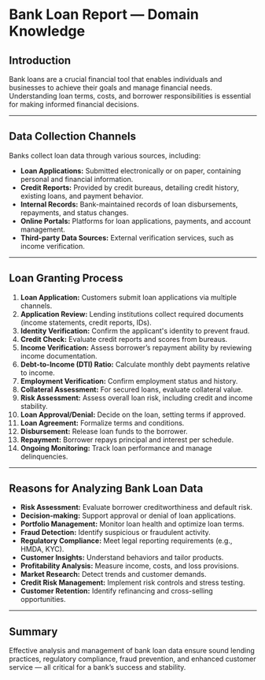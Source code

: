# Bank Loan Report — Domain Knowledge

## Introduction

Bank loans are a crucial financial tool that enables individuals and businesses to achieve their goals and manage financial needs. Understanding loan terms, costs, and borrower responsibilities is essential for making informed financial decisions.

---

## Data Collection Channels

Banks collect loan data through various sources, including:

- **Loan Applications:** Submitted electronically or on paper, containing personal and financial information.
- **Credit Reports:** Provided by credit bureaus, detailing credit history, existing loans, and payment behavior.
- **Internal Records:** Bank-maintained records of loan disbursements, repayments, and status changes.
- **Online Portals:** Platforms for loan applications, payments, and account management.
- **Third-party Data Sources:** External verification services, such as income verification.

---

## Loan Granting Process

1. **Loan Application:** Customers submit loan applications via multiple channels.
2. **Application Review:** Lending institutions collect required documents (income statements, credit reports, IDs).
3. **Identity Verification:** Confirm the applicant's identity to prevent fraud.
4. **Credit Check:** Evaluate credit reports and scores from bureaus.
5. **Income Verification:** Assess borrower’s repayment ability by reviewing income documentation.
6. **Debt-to-Income (DTI) Ratio:** Calculate monthly debt payments relative to income.
7. **Employment Verification:** Confirm employment status and history.
8. **Collateral Assessment:** For secured loans, evaluate collateral value.
9. **Risk Assessment:** Assess overall loan risk, including credit and income stability.
10. **Loan Approval/Denial:** Decide on the loan, setting terms if approved.
11. **Loan Agreement:** Formalize terms and conditions.
12. **Disbursement:** Release loan funds to the borrower.
13. **Repayment:** Borrower repays principal and interest per schedule.
14. **Ongoing Monitoring:** Track loan performance and manage delinquencies.

---

## Reasons for Analyzing Bank Loan Data

- **Risk Assessment:** Evaluate borrower creditworthiness and default risk.
- **Decision-making:** Support approval or denial of loan applications.
- **Portfolio Management:** Monitor loan health and optimize loan terms.
- **Fraud Detection:** Identify suspicious or fraudulent activity.
- **Regulatory Compliance:** Meet legal reporting requirements (e.g., HMDA, KYC).
- **Customer Insights:** Understand behaviors and tailor products.
- **Profitability Analysis:** Measure income, costs, and loss provisions.
- **Market Research:** Detect trends and customer demands.
- **Credit Risk Management:** Implement risk controls and stress testing.
- **Customer Retention:** Identify refinancing and cross-selling opportunities.

---

## Summary

Effective analysis and management of bank loan data ensure sound lending practices, regulatory compliance, fraud prevention, and enhanced customer service — all critical for a bank’s success and stability.

